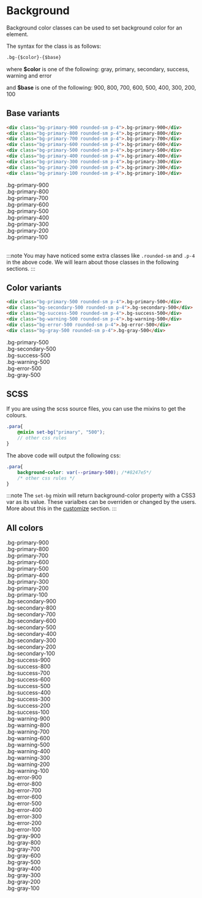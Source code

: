 # Background
Background color classes can be used to set background color for an element.

The syntax for the class is as follows:
```md
.bg-{$color}-{$base}
```
where **$color** is one of the following: <span class="var">gray</span>, <span class="var">primary</span>, <span class="var">secondary</span>, <span class="var">success</span>, <span class="var">warning</span> and <span class="var">error</span>

and **$base** is one of the following: <span class="var">900</span>, <span class="var">800</span>, <span class="var">700</span>, <span class="var">600</span>, <span class="var">500</span>, <span class="var">400</span>, <span class="var">300</span>, <span class="var">200</span>, <span class="var">100</span>

## Base variants
```html
<div class="bg-primary-900 rounded-sm p-4">.bg-primary-900</div>
<div class="bg-primary-800 rounded-sm p-4">.bg-primary-800</div>
<div class="bg-primary-700 rounded-sm p-4">.bg-primary-700</div>
<div class="bg-primary-600 rounded-sm p-4">.bg-primary-600</div>
<div class="bg-primary-500 rounded-sm p-4">.bg-primary-500</div>
<div class="bg-primary-400 rounded-sm p-4">.bg-primary-400</div>
<div class="bg-primary-300 rounded-sm p-4">.bg-primary-300</div>
<div class="bg-primary-200 rounded-sm p-4">.bg-primary-200</div>
<div class="bg-primary-100 rounded-sm p-4">.bg-primary-100</div>
```

<div class="demo-element-container">
    <div class="bg-primary-900 rounded-sm p-4">.bg-primary-900</div>
    <div class="bg-primary-800 rounded-sm p-4">.bg-primary-800</div>
    <div class="bg-primary-700 rounded-sm p-4">.bg-primary-700</div>
    <div class="bg-primary-600 rounded-sm p-4">.bg-primary-600</div>
    <div class="bg-primary-500 rounded-sm p-4">.bg-primary-500</div>
    <div class="bg-primary-400 rounded-sm p-4">.bg-primary-400</div>
    <div class="bg-primary-300 rounded-sm p-4">.bg-primary-300</div>
    <div class="bg-primary-200 rounded-sm p-4">.bg-primary-200</div>
    <div class="bg-primary-100 rounded-sm p-4">.bg-primary-100</div>
</div>

<br />

:::note
You may have noticed some extra classes like `.rounded-sm` and `.p-4` in the above code. We will learn about those classes in the following sections.
:::

## Color variants
```html
<div class="bg-primary-500 rounded-sm p-4">.bg-primary-500</div>
<div class="bg-secondary-500 rounded-sm p-4">.bg-secondary-500</div>
<div class="bg-success-500 rounded-sm p-4">.bg-success-500</div>
<div class="bg-warning-500 rounded-sm p-4">.bg-warning-500</div>
<div class="bg-error-500 rounded-sm p-4">.bg-error-500</div>
<div class="bg-gray-500 rounded-sm p-4">.bg-gray-500</div>
```

<div class="demo-element-container">
    <div class="bg-primary-500 rounded-sm p-4">.bg-primary-500</div>
    <div class="bg-secondary-500 rounded-sm p-4">.bg-secondary-500</div>
    <div class="bg-success-500 rounded-sm p-4">.bg-success-500</div>
    <div class="bg-warning-500 rounded-sm p-4">.bg-warning-500</div>
    <div class="bg-error-500 rounded-sm p-4">.bg-error-500</div>
    <div class="bg-gray-500 rounded-sm p-4">.bg-gray-500</div>
</div>

## SCSS
If you are using the scss source files, you can use the mixins to get the colours. 

```scss
.para{
    @mixin set-bg("primary", "500");
    // other css rules
}
```

The above code will output the following css:
```css
.para{
    background-color: var(--primary-500); /*#8247e5*/
    /* other css rules */
}
```

:::note
The `set-bg` mixin will return background-color property with a CSS3 var as its value. These varialbes can be overriden or changed by the users. More about this in the [customize](../customize/theme.md) section.
:::
## All colors

<div class="pm-row plain">
    <div class="pm-col-6 pm-col-sm-4">
        <div class="bg-primary-900 p-4">.bg-primary-900</div>
        <div class="bg-primary-800 p-4">.bg-primary-800</div>
        <div class="bg-primary-700 p-4">.bg-primary-700</div>
        <div class="bg-primary-600 p-4">.bg-primary-600</div>
        <div class="bg-primary-500 p-4">.bg-primary-500</div>
        <div class="bg-primary-400 p-4">.bg-primary-400</div>
        <div class="bg-primary-300 p-4">.bg-primary-300</div>
        <div class="bg-primary-200 p-4">.bg-primary-200</div>
        <div class="bg-primary-100 p-4">.bg-primary-100</div>
    </div>
    <div class="pm-col-6 pm-col-sm-4">
        <div class="bg-secondary-900 p-4">.bg-secondary-900</div>
        <div class="bg-secondary-800 p-4">.bg-secondary-800</div>
        <div class="bg-secondary-700 p-4">.bg-secondary-700</div>
        <div class="bg-secondary-600 p-4">.bg-secondary-600</div>
        <div class="bg-secondary-500 p-4">.bg-secondary-500</div>
        <div class="bg-secondary-400 p-4">.bg-secondary-400</div>
        <div class="bg-secondary-300 p-4">.bg-secondary-300</div>
        <div class="bg-secondary-200 p-4">.bg-secondary-200</div>
        <div class="bg-secondary-100 p-4">.bg-secondary-100</div>
    </div>
    <div class="pm-col-6 pm-col-sm-4">
        <div class="bg-success-900 p-4">.bg-success-900</div>
        <div class="bg-success-800 p-4">.bg-success-800</div>
        <div class="bg-success-700 p-4">.bg-success-700</div>
        <div class="bg-success-600 p-4">.bg-success-600</div>
        <div class="bg-success-500 p-4">.bg-success-500</div>
        <div class="bg-success-400 p-4">.bg-success-400</div>
        <div class="bg-success-300 p-4">.bg-success-300</div>
        <div class="bg-success-200 p-4">.bg-success-200</div>
        <div class="bg-success-100 p-4">.bg-success-100</div>
    </div>
    <div class="pm-col-6 pm-col-sm-4">
        <div class="bg-warning-900 p-4">.bg-warning-900</div>
        <div class="bg-warning-800 p-4">.bg-warning-800</div>
        <div class="bg-warning-700 p-4">.bg-warning-700</div>
        <div class="bg-warning-600 p-4">.bg-warning-600</div>
        <div class="bg-warning-500 p-4">.bg-warning-500</div>
        <div class="bg-warning-400 p-4">.bg-warning-400</div>
        <div class="bg-warning-300 p-4">.bg-warning-300</div>
        <div class="bg-warning-200 p-4">.bg-warning-200</div>
        <div class="bg-warning-100 p-4">.bg-warning-100</div>
    </div>
    <div class="pm-col-6 pm-col-sm-4">
        <div class="bg-error-900 p-4">.bg-error-900</div>
        <div class="bg-error-800 p-4">.bg-error-800</div>
        <div class="bg-error-700 p-4">.bg-error-700</div>
        <div class="bg-error-600 p-4">.bg-error-600</div>
        <div class="bg-error-500 p-4">.bg-error-500</div>
        <div class="bg-error-400 p-4">.bg-error-400</div>
        <div class="bg-error-300 p-4">.bg-error-300</div>
        <div class="bg-error-200 p-4">.bg-error-200</div>
        <div class="bg-error-100 p-4">.bg-error-100</div>
    </div>
    <div class="pm-col-6 pm-col-sm-4">
        <div class="bg-gray-900 p-4">.bg-gray-900</div>
        <div class="bg-gray-800 p-4">.bg-gray-800</div>
        <div class="bg-gray-700 p-4">.bg-gray-700</div>
        <div class="bg-gray-600 p-4">.bg-gray-600</div>
        <div class="bg-gray-500 p-4">.bg-gray-500</div>
        <div class="bg-gray-400 p-4">.bg-gray-400</div>
        <div class="bg-gray-300 p-4">.bg-gray-300</div>
        <div class="bg-gray-200 p-4">.bg-gray-200</div>
        <div class="bg-gray-100 p-4">.bg-gray-100</div>
    </div>
</div>